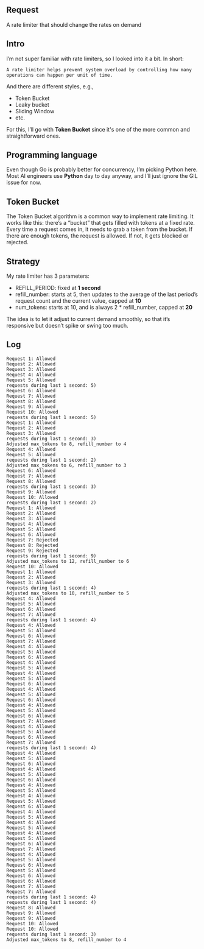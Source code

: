 ## Request
A rate limiter that should change the rates on demand

## Intro
I’m not super familiar with rate limiters, so I looked into it a bit. In short:

    A rate limiter helps prevent system overload by controlling how many operations can happen per unit of time.

And there are different styles, e.g.,

- Token Bucket
- Leaky bucket
- Sliding Window
- etc.

For this, I’ll go with **Token Bucket** since it's one of the more common and straightforward ones.

## Programming language
Even though Go is probably better for concurrency, I’m picking Python here. Most AI engineers use **Python** day to day anyway, and I’ll just ignore the GIL issue for now.

## Token Bucket
The Token Bucket algorithm is a common way to implement rate limiting.
It works like this: there’s a “bucket” that gets filled with tokens at a fixed rate. Every time a request comes in, it needs to grab a token from the bucket. If there are enough tokens, the request is allowed. If not, it gets blocked or rejected.

## Strategy
My rate limiter has 3 parameters:

- REFILL_PERIOD: fixed at **1 second**
- refill_number: starts at 5, then updates to the average of the last period’s request count and the current value, capped at **10**
- num_tokens: starts at 10, and is always 2 * refill_number, capped at **20**

The idea is to let it adjust to current demand smoothly, so that it’s responsive but doesn’t spike or swing too much.

## Log

    Request 1: Allowed
    Request 2: Allowed
    Request 3: Allowed
    Request 4: Allowed
    Request 5: Allowed
    requests during last 1 second: 5)
    Request 6: Allowed
    Request 7: Allowed
    Request 8: Allowed
    Request 9: Allowed
    Request 10: Allowed
    requests during last 1 second: 5)
    Request 1: Allowed
    Request 2: Allowed
    Request 3: Allowed
    requests during last 1 second: 3)
    Adjusted max_tokens to 8, refill_number to 4
    Request 4: Allowed
    Request 5: Allowed
    requests during last 1 second: 2)
    Adjusted max_tokens to 6, refill_number to 3
    Request 6: Allowed
    Request 7: Allowed
    Request 8: Allowed
    requests during last 1 second: 3)
    Request 9: Allowed
    Request 10: Allowed
    requests during last 1 second: 2)
    Request 1: Allowed
    Request 2: Allowed
    Request 3: Allowed
    Request 4: Allowed
    Request 5: Allowed
    Request 6: Allowed
    Request 7: Rejected
    Request 8: Rejected
    Request 9: Rejected
    requests during last 1 second: 9)
    Adjusted max_tokens to 12, refill_number to 6
    Request 10: Allowed
    Request 1: Allowed
    Request 2: Allowed
    Request 3: Allowed
    requests during last 1 second: 4)
    Adjusted max_tokens to 10, refill_number to 5
    Request 4: Allowed
    Request 5: Allowed
    Request 6: Allowed
    Request 7: Allowed
    requests during last 1 second: 4)
    Request 4: Allowed
    Request 5: Allowed
    Request 6: Allowed
    Request 7: Allowed
    Request 4: Allowed
    Request 5: Allowed
    Request 6: Allowed
    Request 4: Allowed
    Request 5: Allowed
    Request 4: Allowed
    Request 5: Allowed
    Request 6: Allowed
    Request 4: Allowed
    Request 5: Allowed
    Request 6: Allowed
    Request 4: Allowed
    Request 5: Allowed
    Request 6: Allowed
    Request 7: Allowed
    Request 4: Allowed
    Request 5: Allowed
    Request 6: Allowed
    Request 7: Allowed
    requests during last 1 second: 4)
    Request 4: Allowed
    Request 5: Allowed
    Request 6: Allowed
    Request 4: Allowed
    Request 5: Allowed
    Request 6: Allowed
    Request 4: Allowed
    Request 5: Allowed
    Request 4: Allowed
    Request 5: Allowed
    Request 6: Allowed
    Request 4: Allowed
    Request 5: Allowed
    Request 4: Allowed
    Request 5: Allowed
    Request 4: Allowed
    Request 5: Allowed
    Request 6: Allowed
    Request 7: Allowed
    Request 4: Allowed
    Request 5: Allowed
    Request 6: Allowed
    Request 5: Allowed
    Request 6: Allowed
    Request 6: Allowed
    Request 7: Allowed
    Request 7: Allowed
    requests during last 1 second: 4)
    requests during last 1 second: 4)
    Request 8: Allowed
    Request 9: Allowed
    Request 9: Allowed
    Request 10: Allowed
    Request 10: Allowed
    requests during last 1 second: 3)
    Adjusted max_tokens to 8, refill_number to 4